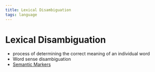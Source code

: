 ```yaml
---
title: Lexical Disambiguation
tags: language
---
```


# Lexical Disambiguation
- process of determining the correct meaning of an individual word
- Word sense disambiguation
- [Semantic Markers](Semantic%20Markers.md)






























































































